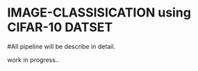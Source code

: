 # IMAGE-CLASSISICATION using CIFAR-10 DATSET

#All pipeline will be describe in detail. 

work in progress..
